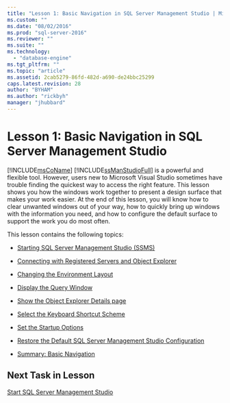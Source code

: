 ```yaml
---
title: "Lesson 1: Basic Navigation in SQL Server Management Studio | Microsoft Docs"
ms.custom: ""
ms.date: "08/02/2016"
ms.prod: "sql-server-2016"
ms.reviewer: ""
ms.suite: ""
ms.technology: 
  - "database-engine"
ms.tgt_pltfrm: ""
ms.topic: "article"
ms.assetid: 2cab5279-86fd-482d-a690-de24bbc25299
caps.latest.revision: 28
author: "BYHAM"
ms.author: "rickbyh"
manager: "jhubbard"
---
```

# Lesson 1: Basic Navigation in SQL Server Management Studio
[!INCLUDE[msCoName](../../includes/msconame-md.md)] [!INCLUDE[ssManStudioFull](../../includes/ssmanstudiofull-md.md)] is a powerful and flexible tool. However, users new to Microsoft Visual Studio sometimes have trouble finding the quickest way to access the right feature. This lesson shows you how the windows work together to present a design surface that makes your work easier. At the end of this lesson, you will know how to clear unwanted windows out of your way, how to quickly bring up windows with the information you need, and how to configure the default surface to support the work you do most often.  
  
This lesson contains the following topics:  
  
-   [Starting SQL Server Management Studio (SSMS)](https://msdn.microsoft.com/library/ms166996.aspx)  
  
-   [Connecting with Registered Servers and Object Explorer](https://msdn.microsoft.com/library/ms170681.aspx)  
  
-   [Changing the Environment Layout](https://msdn.microsoft.com/library/ms170069.aspx)  
  
-   [Display the Query Window](https://msdn.microsoft.com/library/ms169823.aspx)  
  
-   [Show the Object Explorer Details page](https://msdn.microsoft.com/library/ms170076.aspx)  
  
-   [Select the Keyboard Shortcut Scheme](https://msdn.microsoft.com/library/ms167416.aspx)  
  
-   [Set the Startup Options](https://msdn.microsoft.com/library/ms166556.aspx) 
  
-   [Restore the Default SQL Server Management Studio Configuration](https://msdn.microsoft.com/library/ms166550.aspx)  
  
-   [Summary: Basic Navigation](https://msdn.microsoft.com/library/ms170043.aspx)  
  
## Next Task in Lesson  
[Start SQL Server Management Studio](../../tools/sql-server-management-studio/lesson-1-1-start-sql-server-management-studio.md)  
  
  
  

